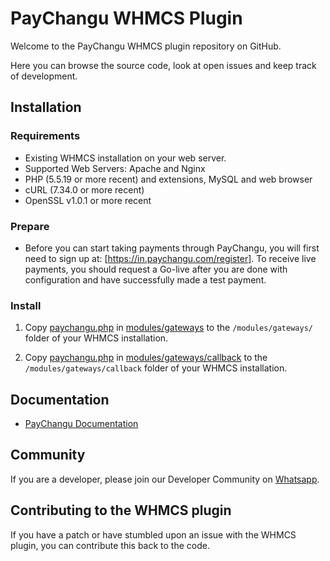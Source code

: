 
# PayChangu WHMCS Plugin

Welcome to the PayChangu WHMCS plugin repository on GitHub. 

Here you can browse the source code, look at open issues and keep track of development.

## Installation 

### Requirements

- Existing WHMCS installation on your web server.
- Supported Web Servers: Apache and Nginx
- PHP (5.5.19 or more recent) and extensions, MySQL and web browser
- cURL (7.34.0 or more recent)
- OpenSSL v1.0.1 or more recent

### Prepare

- Before you can start taking payments through PayChangu, you will first need to sign up at: 
[https://in.paychangu.com/register]. To receive live payments, you should request a Go-live after
you are done with configuration and have successfully made a test payment.

### Install
1. Copy [paychangu.php](modules/gateways/paychangu.php?raw=true) in [modules/gateways](modules/gateways) to the `/modules/gateways/` folder of your WHMCS installation.

2. Copy [paychangu.php](modules/gateways/callback/paychangu.php?raw=true) in [modules/gateways/callback](modules/gateways/callback) to the `/modules/gateways/callback` folder of your WHMCS installation.

## Documentation

* [PayChangu Documentation](https://developer.paychangu.com/docs)

## Community

If you are a developer, please join our Developer Community on [Whatsapp](https://chat.whatsapp.com/Hau9JVfjrs34zFuu1zTgpE).

## Contributing to the WHMCS plugin

If you have a patch or have stumbled upon an issue with the WHMCS plugin, you can contribute this back to the code. 
